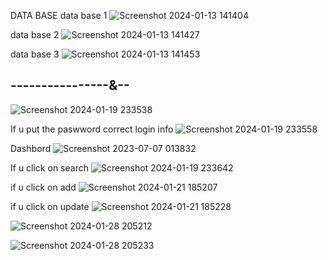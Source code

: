 DATA BASE
data base 1
![Screenshot 2024-01-13 141404](https://github.com/Narayan-Thakare/MVC-INVENTORTY-MANAGEMENT-SWING/assets/113063658/a5723e9f-ed8e-4223-bbaa-371b35a8ef74)

data base 2
![Screenshot 2024-01-13 141427](https://github.com/Narayan-Thakare/MVC-INVENTORTY-MANAGEMENT-SWING/assets/113063658/bb4ee27a-04ad-4c00-ad5d-4fd3cf01fb87)

data base 3
![Screenshot 2024-01-13 141453](https://github.com/Narayan-Thakare/MVC-INVENTORTY-MANAGEMENT-SWING/assets/113063658/2db09a99-841e-4ae0-86e3-f3e85a36f539)

----------------&--
-----------------------------------------------------------------------------------------------------------------------------------------------------
![Screenshot 2024-01-19 233538](https://github.com/Narayan-Thakare/MVC-INVENTORTY-MANAGEMENT-SWING/assets/113063658/feacdeef-fcdb-4599-bb51-ce228db62332)

If u put the paswword correct login info
![Screenshot 2024-01-19 233558](https://github.com/Narayan-Thakare/MVC-INVENTORTY-MANAGEMENT-SWING/assets/113063658/89bbc7c8-f4b5-4a26-ab11-c0d82003a874)


Dashbord
![Screenshot 2023-07-07 013832](https://github.com/Narayan-Thakare/MVC-INVENTORTY-MANAGEMENT-SWING/assets/113063658/bc03e361-55bd-43a3-9d47-b2cadd5cecaf)


If u click on search
![Screenshot 2024-01-19 233642](https://github.com/Narayan-Thakare/MVC-INVENTORTY-MANAGEMENT-SWING/assets/113063658/564c3df9-7cdc-4141-b597-969792cc9130)


if u click on add
![Screenshot 2024-01-21 185207](https://github.com/Narayan-Thakare/MVC-INVENTORTY-MANAGEMENT-SWING/assets/113063658/8c0a0b6f-6280-44a6-b257-2362b324cbc7)


if u click on update
![Screenshot 2024-01-21 185228](https://github.com/Narayan-Thakare/MVC-INVENTORTY-MANAGEMENT-SWING/assets/113063658/9d83e8a6-3e99-4755-9499-d76148ec2e14)

![Screenshot 2024-01-28 205212](https://github.com/Narayan-Thakare/MVC-INVENTORTY-MANAGEMENT-SWING/assets/113063658/364127e8-9930-4b29-b68e-7bd212d0d74d)


![Screenshot 2024-01-28 205233](https://github.com/Narayan-Thakare/MVC-INVENTORTY-MANAGEMENT-SWING/assets/113063658/28a8d38a-b00a-4cac-9655-795aaddbf206)
